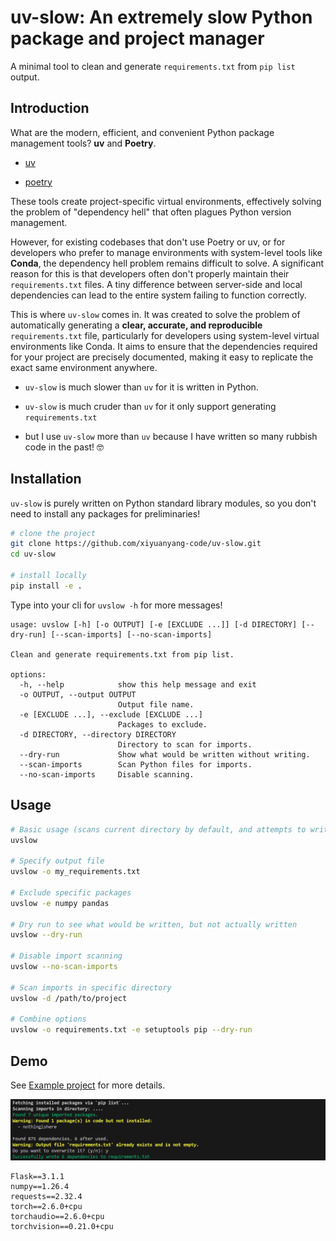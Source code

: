 # uv-slow: An extremely slow Python package and project manager

A minimal tool to clean and generate `requirements.txt` from `pip list` output.

## Introduction

What are the modern, efficient, and convenient Python package management tools? **uv** and **Poetry**.

- [uv](https://docs.astral.sh/uv/)

- [poetry](https://python-poetry.org/)

These tools create project-specific virtual environments, effectively solving the problem of "dependency hell" that often plagues Python version management.

However, for existing codebases that don't use Poetry or uv, or for developers who prefer to manage environments with system-level tools like **Conda**, the dependency hell problem remains difficult to solve. A significant reason for this is that developers often don't properly maintain their `requirements.txt` files. A tiny difference between server-side and local dependencies can lead to the entire system failing to function correctly.

This is where `uv-slow` comes in. It was created to solve the problem of automatically generating a **clear, accurate, and reproducible** `requirements.txt` file, particularly for developers using system-level virtual environments like Conda. It aims to ensure that the dependencies required for your project are precisely documented, making it easy to replicate the exact same environment anywhere.

- `uv-slow` is much slower than `uv` for it is written in Python.

- `uv-slow` is much cruder than `uv` for it only support generating `requirements.txt`

- but I use `uv-slow` more than `uv` because I have written so many rubbish code in the past! 🤓

## Installation

`uv-slow` is purely written on Python standard library modules, so you don't need to install any packages for preliminaries!

```bash
# clone the project
git clone https://github.com/xiyuanyang-code/uv-slow.git
cd uv-slow

# install locally
pip install -e .
```

Type into your cli for `uvslow -h` for more messages!

```text
usage: uvslow [-h] [-o OUTPUT] [-e [EXCLUDE ...]] [-d DIRECTORY] [--dry-run] [--scan-imports] [--no-scan-imports]

Clean and generate requirements.txt from pip list.

options:
  -h, --help            show this help message and exit
  -o OUTPUT, --output OUTPUT
                        Output file name.
  -e [EXCLUDE ...], --exclude [EXCLUDE ...]
                        Packages to exclude.
  -d DIRECTORY, --directory DIRECTORY
                        Directory to scan for imports.
  --dry-run             Show what would be written without writing.
  --scan-imports        Scan Python files for imports.
  --no-scan-imports     Disable scanning.
```

## Usage

```bash
# Basic usage (scans current directory by default, and attempts to write into requirements.txt)
uvslow

# Specify output file
uvslow -o my_requirements.txt

# Exclude specific packages
uvslow -e numpy pandas

# Dry run to see what would be written, but not actually written
uvslow --dry-run

# Disable import scanning
uvslow --no-scan-imports

# Scan imports in specific directory
uvslow -d /path/to/project

# Combine options
uvslow -o requirements.txt -e setuptools pip --dry-run
```

## Demo

See [Example project](./example/) for more details.

![Demo](./assests/image.png)

```text
Flask==3.1.1
numpy==1.26.4
requests==2.32.4
torch==2.6.0+cpu
torchaudio==2.6.0+cpu
torchvision==0.21.0+cpu
```
